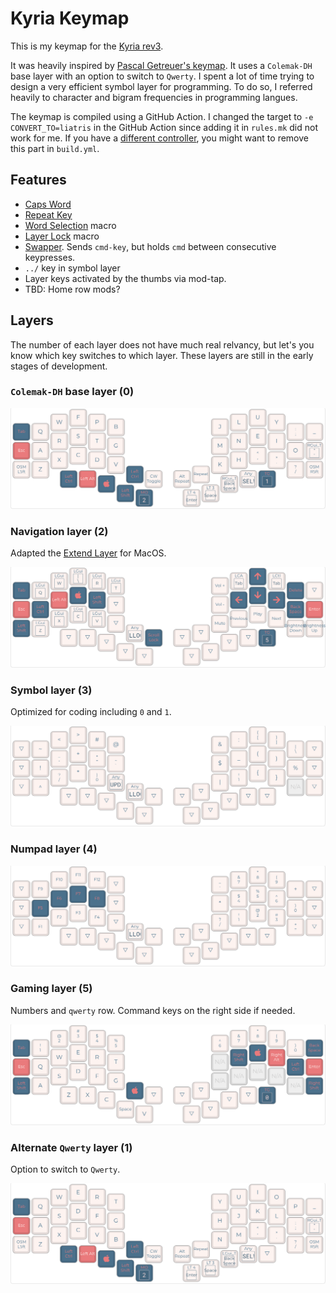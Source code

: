 # Kyria Keymap

This is my keymap for the [Kyria rev3](https://github.com/splitkb/kyria). 

It was heavily inspired by [Pascal Getreuer's keymap](https://github.com/getreuer/qmk-keymap). It uses a `Colemak-DH` base layer with an option to switch to `Qwerty`. I spent a lot of time trying to design a very efficient symbol layer for programming. To do so, I referred heavily to character and bigram frequencies in programming langues.

The keymap is compiled using a GitHub Action. I changed the target to `-e CONVERT_TO=liatris` in the GitHub Action since adding it in `rules.mk` did not work for me. If you have a [different controller](https://docs.qmk.fm/#/feature_converters?id=converters), you might want to remove this part in `build.yml`. 

## Features

- [Caps Word](https://docs.qmk.fm/#/feature_caps_word)
- [Repeat Key](https://docs.qmk.fm/#/feature_repeat_key)
- [Word Selection](https://getreuer.info/posts/keyboards/select-word/index.html) macro
- [Layer Lock](https://getreuer.info/posts/keyboards/layer-lock/index.html) macro
- [Swapper](https://github.com/callum-oakley/qmk_firmware/tree/master/users/callum#swapper). Sends `cmd-key`, but holds `cmd` between consecutive keypresses.
- `../` key in symbol layer
- Layer keys activated by the thumbs via mod-tap.
- TBD: Home row mods?

## Layers

The number of each layer does not have much real relvancy, but let's you know which key switches to which layer. These layers are still in the early stages of development.

### `Colemak-DH` base layer (0)

![colemak-base-layer](docs/colemak-dh-base-layer.png)

### Navigation layer (2) 

Adapted the [Extend Layer](https://dreymar.colemak.org/layers-extend.html) for MacOS.

![navigation layer](docs/navigation-layer.png)

### Symbol layer (3)

Optimized for coding including `0` and `1`.

![symbol layer](docs/symbol-layer.png)

### Numpad layer (4)

![numpad layer](docs/numpad-layer.png)

### Gaming layer (5)

Numbers and `qwerty` row. Command keys on the right side if needed.

![gaming layer](docs/gaming-layer.png)

### Alternate `Qwerty` layer (1)

Option to switch to `Qwerty`.

![qwerty base layer](docs/qwerty-layer.png)

